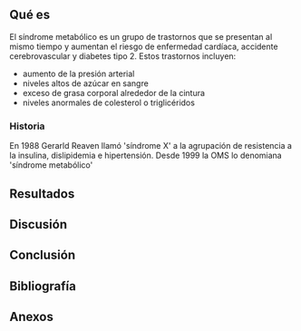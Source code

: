 


## Qué es

El síndrome metabólico es un grupo de trastornos que se presentan al mismo tiempo y aumentan el riesgo de enfermedad cardíaca, accidente cerebrovascular y diabetes tipo 2\. 
Estos trastornos incluyen:
- aumento de la presión arterial
- niveles altos de azúcar en sangre
- exceso de grasa corporal alrededor de la cintura
- niveles anormales de colesterol o triglicéridos

### Historia
En 1988 Gerarld Reaven llamó 'síndrome X' a la agrupación de resistencia a la insulina, dislipidemia e hipertensión.
Desde 1999 la OMS lo denomiana 'síndrome metabólico'



## Resultados
## Discusión
## Conclusión


## Bibliografía

## Anexos